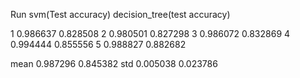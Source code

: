 
Run			svm(Test accuracy)		decision_tree(test accuracy)

 1 				0.986637 								0.828508
 2 				0.980501								0.827298 
 3 				0.986072  							0.832869
 4 				0.994444  							0.855556 
 5 				0.988827  							0.882682 
 
 mean 		0.987296 								0.845382
 std 			0.005038  							0.023786 
 
